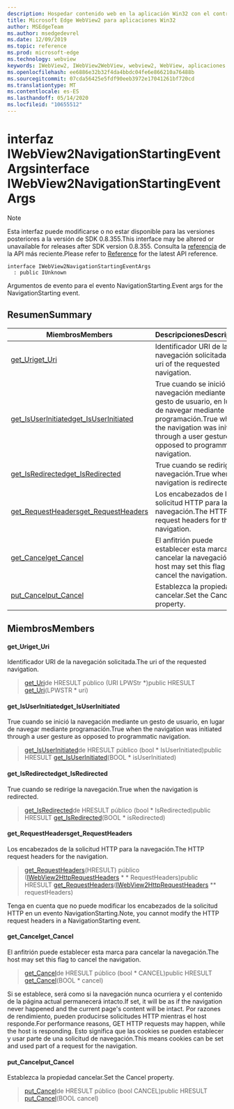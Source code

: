 ```yaml
---
description: Hospedar contenido web en la aplicación Win32 con el control Microsoft Edge WebView2
title: Microsoft Edge WebView2 para aplicaciones Win32
author: MSEdgeTeam
ms.author: msedgedevrel
ms.date: 12/09/2019
ms.topic: reference
ms.prod: microsoft-edge
ms.technology: webview
keywords: IWebView2, IWebView2WebView, webview2, WebView, aplicaciones Win32, Win32, Edge
ms.openlocfilehash: ee6886e32b32f4da4bbdc04fe6e866210a76488b
ms.sourcegitcommit: 07cda56425e5fdf90eeb3972e17041261bf720cd
ms.translationtype: MT
ms.contentlocale: es-ES
ms.lasthandoff: 05/14/2020
ms.locfileid: "10655512"
---
```

# <span data-ttu-id="abc4e-104">interfaz IWebView2NavigationStartingEventArgs</span><span class="sxs-lookup"><span data-stu-id="abc4e-104">interface IWebView2NavigationStartingEventArgs</span></span> 

> [!NOTE]
> <span data-ttu-id="abc4e-105">Esta interfaz puede modificarse o no estar disponible para las versiones posteriores a la versión de SDK 0.8.355.</span><span class="sxs-lookup"><span data-stu-id="abc4e-105">This interface may be altered or unavailable for releases after SDK version 0.8.355.</span></span> <span data-ttu-id="abc4e-106">Consulta la [referencia](../../../webview2-api-reference.md) de la API más reciente.</span><span class="sxs-lookup"><span data-stu-id="abc4e-106">Please refer to [Reference](../../../webview2-api-reference.md) for the latest API reference.</span></span>

```
interface IWebView2NavigationStartingEventArgs
  : public IUnknown
```

<span data-ttu-id="abc4e-107">Argumentos de evento para el evento NavigationStarting.</span><span class="sxs-lookup"><span data-stu-id="abc4e-107">Event args for the NavigationStarting event.</span></span>

## <span data-ttu-id="abc4e-108">Resumen</span><span class="sxs-lookup"><span data-stu-id="abc4e-108">Summary</span></span>

 <span data-ttu-id="abc4e-109">Miembros</span><span class="sxs-lookup"><span data-stu-id="abc4e-109">Members</span></span>                        | <span data-ttu-id="abc4e-110">Descripciones</span><span class="sxs-lookup"><span data-stu-id="abc4e-110">Descriptions</span></span>
--------------------------------|---------------------------------------------
[<span data-ttu-id="abc4e-111">get_Uri</span><span class="sxs-lookup"><span data-stu-id="abc4e-111">get_Uri</span></span>](#get_uri) | <span data-ttu-id="abc4e-112">Identificador URI de la navegación solicitada.</span><span class="sxs-lookup"><span data-stu-id="abc4e-112">The uri of the requested navigation.</span></span>
[<span data-ttu-id="abc4e-113">get_IsUserInitiated</span><span class="sxs-lookup"><span data-stu-id="abc4e-113">get_IsUserInitiated</span></span>](#get_isuserinitiated) | <span data-ttu-id="abc4e-114">True cuando se inició la navegación mediante un gesto de usuario, en lugar de navegar mediante programación.</span><span class="sxs-lookup"><span data-stu-id="abc4e-114">True when the navigation was initiated through a user gesture as opposed to programmatic navigation.</span></span>
[<span data-ttu-id="abc4e-115">get_IsRedirected</span><span class="sxs-lookup"><span data-stu-id="abc4e-115">get_IsRedirected</span></span>](#get_isredirected) | <span data-ttu-id="abc4e-116">True cuando se redirige la navegación.</span><span class="sxs-lookup"><span data-stu-id="abc4e-116">True when the navigation is redirected.</span></span>
[<span data-ttu-id="abc4e-117">get_RequestHeaders</span><span class="sxs-lookup"><span data-stu-id="abc4e-117">get_RequestHeaders</span></span>](#get_requestheaders) | <span data-ttu-id="abc4e-118">Los encabezados de la solicitud HTTP para la navegación.</span><span class="sxs-lookup"><span data-stu-id="abc4e-118">The HTTP request headers for the navigation.</span></span>
[<span data-ttu-id="abc4e-119">get_Cancel</span><span class="sxs-lookup"><span data-stu-id="abc4e-119">get_Cancel</span></span>](#get_cancel) | <span data-ttu-id="abc4e-120">El anfitrión puede establecer esta marca para cancelar la navegación.</span><span class="sxs-lookup"><span data-stu-id="abc4e-120">The host may set this flag to cancel the navigation.</span></span>
[<span data-ttu-id="abc4e-121">put_Cancel</span><span class="sxs-lookup"><span data-stu-id="abc4e-121">put_Cancel</span></span>](#put_cancel) | <span data-ttu-id="abc4e-122">Establezca la propiedad cancelar.</span><span class="sxs-lookup"><span data-stu-id="abc4e-122">Set the Cancel property.</span></span>

## <span data-ttu-id="abc4e-123">Miembros</span><span class="sxs-lookup"><span data-stu-id="abc4e-123">Members</span></span>

#### <span data-ttu-id="abc4e-124">get_Uri</span><span class="sxs-lookup"><span data-stu-id="abc4e-124">get_Uri</span></span> 

<span data-ttu-id="abc4e-125">Identificador URI de la navegación solicitada.</span><span class="sxs-lookup"><span data-stu-id="abc4e-125">The uri of the requested navigation.</span></span>

> <span data-ttu-id="abc4e-126">[get_Uri](#get_uri)de HRESULT público (URI LPWStr \*)</span><span class="sxs-lookup"><span data-stu-id="abc4e-126">public HRESULT [get_Uri](#get_uri)(LPWSTR \* uri)</span></span>

#### <span data-ttu-id="abc4e-127">get_IsUserInitiated</span><span class="sxs-lookup"><span data-stu-id="abc4e-127">get_IsUserInitiated</span></span> 

<span data-ttu-id="abc4e-128">True cuando se inició la navegación mediante un gesto de usuario, en lugar de navegar mediante programación.</span><span class="sxs-lookup"><span data-stu-id="abc4e-128">True when the navigation was initiated through a user gesture as opposed to programmatic navigation.</span></span>

> <span data-ttu-id="abc4e-129">[get_IsUserInitiated](#get_isuserinitiated)de HRESULT público (bool \* IsUserInitiated)</span><span class="sxs-lookup"><span data-stu-id="abc4e-129">public HRESULT [get_IsUserInitiated](#get_isuserinitiated)(BOOL \* isUserInitiated)</span></span>

#### <span data-ttu-id="abc4e-130">get_IsRedirected</span><span class="sxs-lookup"><span data-stu-id="abc4e-130">get_IsRedirected</span></span> 

<span data-ttu-id="abc4e-131">True cuando se redirige la navegación.</span><span class="sxs-lookup"><span data-stu-id="abc4e-131">True when the navigation is redirected.</span></span>

> <span data-ttu-id="abc4e-132">[get_IsRedirected](#get_isredirected)de HRESULT público (bool \* IsRedirected)</span><span class="sxs-lookup"><span data-stu-id="abc4e-132">public HRESULT [get_IsRedirected](#get_isredirected)(BOOL \* isRedirected)</span></span>

#### <span data-ttu-id="abc4e-133">get_RequestHeaders</span><span class="sxs-lookup"><span data-stu-id="abc4e-133">get_RequestHeaders</span></span> 

<span data-ttu-id="abc4e-134">Los encabezados de la solicitud HTTP para la navegación.</span><span class="sxs-lookup"><span data-stu-id="abc4e-134">The HTTP request headers for the navigation.</span></span>

> <span data-ttu-id="abc4e-135">[get_RequestHeaders](#get_requestheaders)(HRESULT) público ([IWebView2HttpRequestHeaders](IWebView2HttpRequestHeaders.md) \* \* RequestHeaders)</span><span class="sxs-lookup"><span data-stu-id="abc4e-135">public HRESULT [get_RequestHeaders](#get_requestheaders)([IWebView2HttpRequestHeaders](IWebView2HttpRequestHeaders.md) \*\* requestHeaders)</span></span>

<span data-ttu-id="abc4e-136">Tenga en cuenta que no puede modificar los encabezados de la solicitud HTTP en un evento NavigationStarting.</span><span class="sxs-lookup"><span data-stu-id="abc4e-136">Note, you cannot modify the HTTP request headers in a NavigationStarting event.</span></span>

#### <span data-ttu-id="abc4e-137">get_Cancel</span><span class="sxs-lookup"><span data-stu-id="abc4e-137">get_Cancel</span></span> 

<span data-ttu-id="abc4e-138">El anfitrión puede establecer esta marca para cancelar la navegación.</span><span class="sxs-lookup"><span data-stu-id="abc4e-138">The host may set this flag to cancel the navigation.</span></span>

> <span data-ttu-id="abc4e-139">[get_Cancel](#get_cancel)de HRESULT público (bool \* CANCEL)</span><span class="sxs-lookup"><span data-stu-id="abc4e-139">public HRESULT [get_Cancel](#get_cancel)(BOOL \* cancel)</span></span>

<span data-ttu-id="abc4e-140">Si se establece, será como si la navegación nunca ocurriera y el contenido de la página actual permanecerá intacto.</span><span class="sxs-lookup"><span data-stu-id="abc4e-140">If set, it will be as if the navigation never happened and the current page's content will be intact.</span></span> <span data-ttu-id="abc4e-141">Por razones de rendimiento, pueden producirse solicitudes HTTP mientras el host responde.</span><span class="sxs-lookup"><span data-stu-id="abc4e-141">For performance reasons, GET HTTP requests may happen, while the host is responding.</span></span> <span data-ttu-id="abc4e-142">Esto significa que las cookies se pueden establecer y usar parte de una solicitud de navegación.</span><span class="sxs-lookup"><span data-stu-id="abc4e-142">This means cookies can be set and used part of a request for the navigation.</span></span>

#### <span data-ttu-id="abc4e-143">put_Cancel</span><span class="sxs-lookup"><span data-stu-id="abc4e-143">put_Cancel</span></span> 

<span data-ttu-id="abc4e-144">Establezca la propiedad cancelar.</span><span class="sxs-lookup"><span data-stu-id="abc4e-144">Set the Cancel property.</span></span>

> <span data-ttu-id="abc4e-145">[put_Cancel](#put_cancel)de HRESULT público (bool CANCEL)</span><span class="sxs-lookup"><span data-stu-id="abc4e-145">public HRESULT [put_Cancel](#put_cancel)(BOOL cancel)</span></span>

